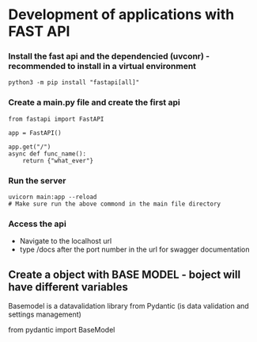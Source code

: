 # Development of applications with FAST API

### Install the fast api and the dependencied (uvconr) - recommended to install in a virtual environment

```
python3 -m pip install "fastapi[all]"
```

### Create a main.py file and create the first api

```
from fastapi import FastAPI

app = FastAPI()

app.get("/")
async def func_name():
    return {"what_ever"}

```

### Run the server
```
uvicorn main:app --reload
# Make sure run the above commond in the main file directory
```

### Access the api
* Navigate to the localhost url
* type /docs after the port number in the url for swagger documentation

## Create a object with BASE MODEL - boject will have different variables
Basemodel is a datavalidation library from Pydantic (is data validation and settings management)

from pydantic import BaseModel

